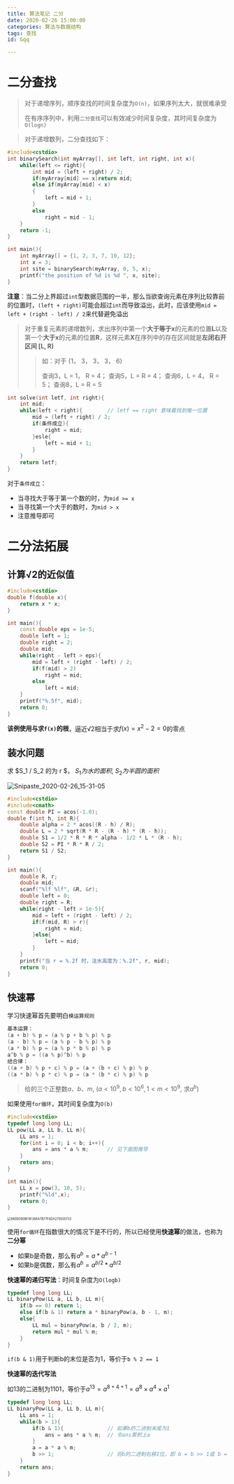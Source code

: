 ```yaml
---
title: 算法笔记 二分
date: 2020-02-26 15:00:00
categories: 算法与数据结构
tags: 查找
id: Gqq

---
```


# 二分查找

> 对于递增序列，顺序查找的时间复杂度为`O(n)`，如果序列太大，就很难承受
>
> 在有序序列中，利用`二分查找`可以有效减少时间复杂度，其时间复杂度为`O(logn)`

<!--more-->

> 对于递增数列，二分查找如下：

```cpp
#include<cstdio>
int binarySearch(int myArray[], int left, int right, int x){
    while(left <= right){
        int mid = (left + right) / 2;
        if(myArray[mid] == x)return mid;
        else if(myArray[mid] < x)
        {
            left = mid + 1;
        }
        else
            right = mid - 1;
    }
    return -1;
}

int main(){
    int myArray[] = {1, 2, 3, 7, 10, 12};
    int x = 3;
    int site = binarySearch(myArray, 0, 5, x);
    printf("the position of %d is %d ", x, site);
}
```

**注意**：当二分上界超过`int`型数据范围的一半，那么当欲查询元素在序列比较靠前的位置时，`(left + right)`可能会超过`int`而导致溢出，此时，应该使用`mid = left + (right - left) / 2`来代替避免溢出

> 对于重复元素的递增数列，求出序列中第一个**大于等于x**的元素的位置**L**以及第一个**大于x**的元素的位置**R**，这样元素**X**在序列中的存在区间就是**左闭右开区间 [L, R)**
>
> > 如：对于 {1， 3， 3， 3， 6} 
> >
> > 查询3，L = 1， R = 4；  查询5，L = R = 4； 查询6，L = 4， R = 5； 查询8，L = R = 5

```cpp
int solve(int letf, int right){
    int mid;
    while(left < right){ 		// letf == right 意味着找到唯一位置
        mid = (left + right) / 2;
        if(条件成立){
            right = mid;
        }esle{
            left = mid + 1;
        }
    }
    return letf;
}
```

对于`条件成立`：

- 当寻找大于等于第一个数的时，为`mid >= x`
- 当寻找第一个大于的数时，为`mid > x`
- 注意推导即可

# 二分法拓展

## 计算$√2$的近似值

```cpp
#include<cstdio>
double f(double x){
    return x * x;
}

int main(){
    const double eps = 1e-5;
    double left = 1;
    double right = 2;
    double mid;
    while(right - left > eps){
        mid = left + (right - left) / 2;
        if(f(mid) > 2)
            right = mid;
        else
            left = mid;
    }
    printf("%.5f", mid);
    return 0;
}
```

**该例使用与求`f(x)`的根**，逼近√2相当于求$f(x) = x^2 - 2 = 0$的零点

## 装水问题

求 $S_1 / S_2 的为 r $， $S_1为水的面积$, $S_2为半圆的面积$

![Snipaste_2020-02-26_15-31-05](//tva3.sinaimg.cn/large/005tpOh1gy1gc9u92ndbgj30bi05pq3g.jpg)

```cpp
#include<cstdio>
#include<cmath>
const double PI = acos(-1.0);
double f(int h, int R){
    double alpha = 2 * acos((R - h) / R);
    double L = 2 * sqrt(R * R - (R - h) * (R - h));
    double S1 = 1/2 * R * R * alpha - 1/2 * L * (R - h);
    double S2 = PI * R * R / 2;
    return S1 / S2;
}

int main(){
    double R, r;
    double mid;
    scanf("%lf %lf", &R, &r);
    double left = 0;
    double right = R;
    while(right - left > 1e-5){
        mid = left + (right - left) / 2;
        if(f(mid, R) > r){
            right = mid;
        }else{
            left = mid;
        }
    }
    printf("当 r = %.2f 时，注水高度为：%.2f", r, mid);
    return 0;
}
```



## 快速幂

学习快速幂首先要明白`模运算规则`

```powershell
基本运算：
(a + b) % p = (a % p + b % p) % p
(a - b) % p = (a % p - b % p) % p
(a * b) % p = (a % p * b % p) % p
a^b % p = ((a % p)^b) % p
结合律：
((a + b) % p + c) % p = (a + (b + c) % p) % p
((a * b) % p * c) % p = (a * (b * c) % p) % p
```

> 给的三个正整数$a、b、m$, ($a < 10^9, b < 10^6, 1 <  m < 10^9$, 求$a^b % m$)

如果使用`for循环`，其时间复杂度为`O(b)`

```cpp
#include<cstdio>
typedef long long LL;
LL pow(LL a, LL b, LL m){
    LL ans = 1;
    for(int i = 0; i < b; i++){
        ans = ans * a % m;		// 见下面图推导
    }
    return ans;
}

int main(){
    LL x = pow(3, 10, 5);
    printf("%ld",x);
    return 0;
}
```

<img src="https://tva1.sinaimg.cn/large/005tpOh1gy1gcfexw195aj31ao0zfqmy.jpg" alt="88EBD90BF9F388A7B77F6DA275505733" style="zoom: 50%;" />

使用`for循环`在指数很大的情况下是不行的，所以已经使用**快速幂**的做法，也称为**二分幂**

- 如果b是奇数，那么有$a^b = a * a^{b - 1}$
- 如果b是偶数，那么有$a^b = a^{b/2} * a^{b/2}$

**快速幂的递归写法**：时间复杂度为`O(logb)`

```cpp
typedef long long LL;
LL binaryPow(LL a, LL b, LL m){
    if(b == 0) return 1;
    else if(b & 1) return a * binaryPow(a, b - 1, m);
    else{
        LL mul = binaryPow(a, b / 2, m);
        return mul * mul % m;
    }
}
```

`if(b & 1)`用于判断b的末位是否为1，等价于`b % 2 == 1`

**快速幂的迭代写法**

如13的二进制为1101，等价于$a^13 = a^{8+4+1} = a^8×a^4×a^1$

```cpp
typedef long long LL;
LL binaryPow(LL a, LL b, LL m){
    LL ans = 1;
    while(b > 1){
        if(b & 1){				// 如果b的二进制末尾为1
            ans = ans * a % m;	// 令ans累积上a
        }
        a = a * a % m;
        b >> 1;					// 将b的二进制右移1位，即 b = b >> 1或 b = b / 2 
    }
    return ans;
}
```

